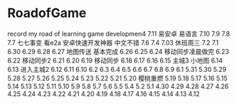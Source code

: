 # RoadofGame
record my road of learning game developmen4
7.11 易安卓 易语言
7.10
7.9
7.8 
7.7 七七事变  看e2a 安卓快速开发神器 中文不错
7.6
7.4
7.03 休班周三 
7.2 
7.1
6.30
6.29
6.28
6.27 地图传送 基本完成
6.26
6.25
6.24 移动同步凌晨做完
6.23
6.22 移动同步2
6.21
6.20
6.19 移动同步
6.18
6.17
6.16
6.15 主城3 小地图
6.14
6.13 进入主城2
6.12
6.11
6.10 
6.2 6.3 6.4 6.5 6.6  6.7 6.8 6.9 
6.1
5.31
5.30
5.29 
5.28
5.27
5.26
5.25 
5.24
5.23
5.22
5.21
5.20 樱桃重燃
5.19
5.18
5.17
5.16
5.15
5.14
5.13
5.12
5.11
5.10
5.9
5.8
5.7
5.6
5.5 
5.4
5.2
5.1
4.30
4.29 
4.28
4.27
4.26
4.25
4.24
4.23
4.22
4.21
4.20
4.19
4.18
4.17
4.16
4.15
4.14
4.13
4.12
